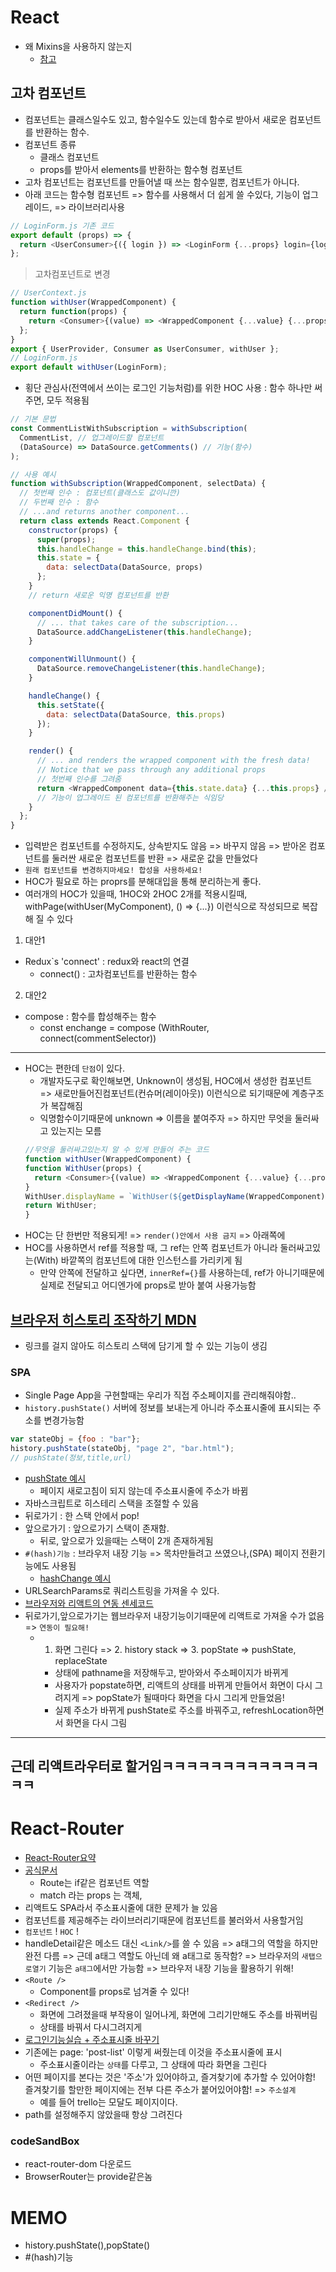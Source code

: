 # React

- 왜 Mixins을 사용하지 않는지
  * [참고](https://reactjs-org-ko.netlify.com/blog/2016/07/13/mixins-considered-harmful.html)

## 고차 컴포넌트
- 컴포넌트는 클래스일수도 있고, 함수일수도 있는데 함수로 받아서 새로운 컴포넌트를 반환하는 함수.
- 컴포넌트 종류
  * 클래스 컴포넌트
  * props를 받아서 elements를 반환하는 함수형 컴포넌트
- 고차 컴포넌트는 컴포넌트를 만들어낼 때 쓰는 함수일뿐, 컴포넌트가 아니다.
- 아래 코드는 함수형 컴포넌트 => 함수를 사용해서 더 쉽게 쓸 수있다, 기능이 업그레이드, => 라이브러리사용
```js
// LoginForm.js 기존 코드
export default (props) => {
  return <UserConsumer>{({ login }) => <LoginForm {...props} login={login} />}</UserConsumer>;
};
```
> 고차컴포넌트로 변경
```js
// UserContext.js
function withUser(WrappedComponent) {
  return function(props) {
    return <Consumer>{(value) => <WrappedComponent {...value} {...props} />}</Consumer>;
  };
}
export { UserProvider, Consumer as UserConsumer, withUser };
// LoginForm.js
export default withUser(LoginForm);
```
- 횡단 관심사(전역에서 쓰이는 로그인 기능처럼)를 위한 HOC 사용 : 함수 하나만 써주면, 모두 적용됨
```js
// 기본 문법
const CommentListWithSubscription = withSubscription(
  CommentList, // 업그레이드할 컴포넌트
  (DataSource) => DataSource.getComments() // 기능(함수)
);
```
```js
// 사용 예시
function withSubscription(WrappedComponent, selectData) {
  // 첫번째 인수 : 컴포넌트(클래스도 값이니깐)
  // 두번째 인수 : 함수
  // ...and returns another component...
  return class extends React.Component {
    constructor(props) {
      super(props);
      this.handleChange = this.handleChange.bind(this);
      this.state = {
        data: selectData(DataSource, props)
      };
    }
    // return 새로운 익명 컴포넌트를 반환

    componentDidMount() {
      // ... that takes care of the subscription...
      DataSource.addChangeListener(this.handleChange);
    }

    componentWillUnmount() {
      DataSource.removeChangeListener(this.handleChange);
    }

    handleChange() {
      this.setState({
        data: selectData(DataSource, this.props)
      });
    }

    render() {
      // ... and renders the wrapped component with the fresh data!
      // Notice that we pass through any additional props
      // 첫번째 인수를 그려줌
      return <WrappedComponent data={this.state.data} {...this.props} />;
      // 기능이 업그레이드 된 컴포넌트를 반환해주는 식임당
    }
  };
}
```
- 입력받은 컴포넌트를 수정하지도, 상속받지도 않음 => 바꾸지 않음 => 받아온 컴포넌트를 둘러싼 새로운 컴포넌트를 반환 => 새로운 값을 만들었다
- `원래 컴포넌트를 변경하지마세요! 합성을 사용하세요!`
- HOC가 필요로 하는 proprs를 분해대입을 통해 분리하는게 좋다.
- 여러개의 HOC가 있을때, 1HOC와 2HOC 2개를 적용시킬때, withPage(withUser(MyComponent), () => {...}) 이런식으로 작성되므로 복잡해 질 수 있다
01. 대안1
- Redux`s 'connect' : redux와 react의 연결
  * connect() : 고차컴포넌트를 반환하는 함수
02. 대안2  
- compose : 함수를 합성해주는 함수
  * const enchange = compose (WithRouter, connect(commentSelector))

---

- HOC는 편한데 `단점`이 있다. 
  * 개발자도구로 확인해보면, Unknown이 생성됨, HOC에서 생성한 컴포넌트 => 새로만들어진컴포넌트(컨슈머(레이아웃)) 이런식으로 되기때문에 계층구조가 복잡해짐
  * 익명함수이기때문에 unknown => 이름을 붙여주자 => 하지만 무엇을 둘러싸고 있는지는 모름
  ```js
  //무엇을 둘러싸고있는지 알 수 있게 만들어 주는 코드
  function withUser(WrappedComponent) {
  function WithUser(props) {
    return <Consumer>{(value) => <WrappedComponent {...value} {...props} />}</Consumer>;
  }
  WithUser.displayName = `WithUser(${getDisplayName(WrappedComponent)})`;
  return WithUser;
  }
  ```
- HOC는 단 한번만 적용되게! => `render()안에서 사용 금지` => 아래쪽에
- HOC를 사용하면서 ref를 적용할 때, 그 ref는 안쪽 컴포넌트가 아니라 둘러싸고있는(With) 바깥쪽의 컴포넌트에 대한 인스턴스를 가리키게 됨
  * 만약 안쪽에 전달하고 싶다면, `innerRef={}`를 사용하는데, ref가 아니기때문에 실제로 전달되고 어디엔가에 props로 받아 붙여 사용가능함


## [브라우저 히스토리 조작하기 MDN](https://developer.mozilla.org/ko/docs/Web/API/History_API)
- 링크를 걸지 않아도 히스토리 스택에 담기게 할 수 있는 기능이 생김
### SPA
- Single Page App을 구현할때는 우리가 직접 주소페이지를 관리해줘야함..
- `history.pushState()` 서버에 정보를 보내는게 아니라 주소표시줄에 표시되는 주소를 변경가능함
```js
var stateObj = {foo : "bar"}; 
history.pushState(stateObj, "page 2", "bar.html");
// pushState(정보,title,url)
```
- [pushState 예시](https://codepen.io/jyansol/pen/JeLZNO?editors=1010)
  * 페이지 새로고침이 되지 않는데 주소표시줄에 주소가 바뀜
- 자바스크립트로 히스테리 스택을 조절할 수 있음
- 뒤로가기 : 한 스택 안에서 pop!
- 앞으로가기 : 앞으로가기 스택이 존재함.   
  * 뒤로, 앞으로가 있을때는 스택이 2개 존재하게됨
- `#(hash)기능` : 브라우저 내장 기능 => 목차만들려고 쓰였으나,(SPA) 페이지 전환기능에도 사용됨
  * [hashChange 예시](https://codepen.io/dbeat999/pen/GwxGeb)
- URLSearchParams로 쿼리스트링을 가져올 수 있다.
- [브라우저와 리액트의 연동 센세코드](https://github.com/fds11/fds-react-bbs/blob/page-context-pushstate/src/contexts/PageContext.js#L16)
- 뒤로가기,앞으로가기는 웹브라우저 내장기능이기때문에 리액트로 가져올 수가 없음 => `연동이 필요해!`
  * 1. 화면 그린다 => 2. history stack => 3. popState => pushState, replaceState
    + 상태에 pathname을 저장해두고, 받아와서 주소페이지가 바뀌게
    + 사용자가 popstate하면, 리액트의 상태를 바뀌게 만들어서 화면이 다시 그려지게 => popState가 될때마다 화면을 다시 그리게 만들었음!
    + 실제 주소가 바뀌게 pushState로 주소를 바꿔주고, refreshLocation하면서 화면을 다시 그림
---
근데 리액트라우터로 할거임ㅋㅋㅋㅋㅋㅋㅋㅋㅋㅋㅋㅋㅋㅋㅋ
---

# React-Router
- [React-Router요약](https://gist.github.com/seungha-kim/2810b1f14458211dfc2bcc6b061a70af)
- [공식문서](https://reacttraining.com/react-router/web/example/basic)
  * Route는 if같은 컴포넌트 역할
  * match 라는 props 는 객체, 
- 리액트도 SPA라서 주소표시줄에 대한 문제가 늘 있음
- 컴포넌트를 제공해주는 라이브러리기때문에 컴포넌트를 불러와서 사용할거임
- `컴포넌트` ! `HOC` !
- handleDetail같은 메소드 대신 `<Link/>`를 쓸 수 있음 => a태그의 역할을 하지만 완전 다름 => 근데 a태그 역할도 아닌데 왜 a태그로 동작함? => 브라우저의 `새탭으로열기` 기능은 `a태그`에서만 가능함 => 브라우저 내장 기능을 활용하기 위해!
- `<Route />`
  * Component를 props로 넘겨줄 수 있다!
- `<Redirect />`
  * 화면에 그려졌을때 부작용이 일어나게, 화면에 그리기만해도 주소를 바꿔버림
  * 상태를 바꿔서 다시그려지게
- [로그인기능실습 + 주소표시줄 바꾸기](https://codesandbox.io/s/rm69xp9pl4) 
- 기존에는 page: 'post-list' 이렇게 써줬는데 이것을 주소표시줄에 표시
  * 주소표시줄이라는 `상태`를 다루고, 그 상태에 따라 화면을 그린다
- 어떤 페이지를 본다는 것은 '주소'가 있어야하고, 즐겨찾기에 추가할 수 있어야함! 즐겨찾기를 할만한 페이지에는 전부 다른 주소가 붙어있어야함! => `주소설계`
  * 예를 들어 trello는 모달도 페이지이다.     
- path를 설정해주지 않았을때 항상 그려진다  

### codeSandBox
- react-router-dom 다운로드  
- BrowserRouter는 provide같은놈

# MEMO
- history.pushState(),popState()
- #(hash)기능